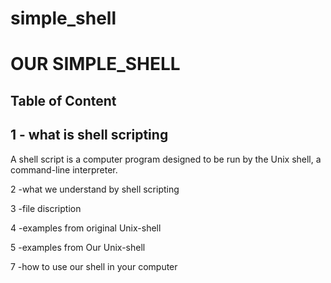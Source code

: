 # simple_shell

<h1>OUR SIMPLE_SHELL</h1>

<h2>Table of Content</h2>

<h2>1 - what is shell scripting</h2>
<p>A shell script is a computer program designed to be run by the Unix shell, a command-line interpreter. </p>
<p>2 -what we understand by shell scripting</p>
<p>3 -file discription</p>
<p>4 -examples from original Unix-shell</p>
<p>5 -examples from Our Unix-shell</p>
<p>7 -how to use our shell in your computer</p>
